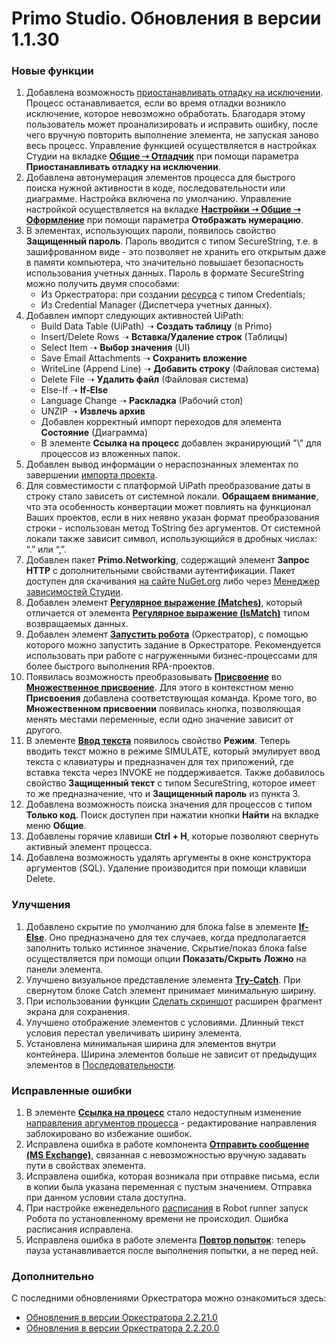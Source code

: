 # Primo Studio. Обновления в версии 1.1.30

### Новые функции

1. Добавлена возможность [приостанавливать отладку на исключении](https://docs.primo-rpa.ru/primo-rpa/primo-studio/process/debug#oshibka-pri-otladke). Процесс останавливается, если во время отладки возникло исключение, которое невозможно обработать. Благодаря этому пользователь может проанализировать и исправить ошибку, после чего вручную повторить выполнение элемента, не запуская заново весь процесс. Управление функцией осуществляется в настройках Студии на вкладке [**Общие ➝ Отладчик**](https://docs.primo-rpa.ru/primo-rpa/primo-studio/settings#otladchik) при помощи параметра **Приостанавливать отладку на исключении**.
1. Добавлена автонумерация элементов процесса для быстрого поиска нужной активности в коде, последовательности или диаграмме. Настройка включена по умолчанию. Управление настройкой осуществляется на вкладке [**Настройки ➝ Общие ➝ Оформление**](https://docs.primo-rpa.ru/primo-rpa/primo-studio/settings#oformlenie) при помощи параметра **Отображать нумерацию**.
1. В элементах, использующих пароли, появилось свойство **Защищенный пароль**. Пароль вводится с типом SecureString, т.е. в зашифрованном виде - это позволяет не хранить его открытым даже в памяти компьютера, что значительно повышает безопасность использования учетных данных. Пароль в формате SecureString можно получить двумя способами:
    * Из Оркестратора: при создании [ресурса](https://docs.primo-rpa.ru/primo-rpa/orchestrator/basics/assets) с типом Credentials; 
    * Из Credential Manager (Диспетчера учетных данных).
1. Добавлен импорт следующих активностей UiPath:
   * Build Data Table (UiPath) ➝ **Создать таблицу** (в Primo) 
   * Insert/Delete Rows ➝ **Вставка/Удаление строк** (Таблицы)
   * Select Item ➝ **Выбор значения** (UI)
   * Save Email Attachments ➝ **Сохранить вложение**
   * WriteLine (Append Line) ➝ **Добавить строку** (Файловая система)
   * Delete File ➝ **Удалить файл** (Файловая система)
   * Else-If ➝ **If-Else**
   * Language Change ➝ **Раскладка** (Рабочий стол)
   * UNZIP ➝ **Извлечь архив**
   * Добавлен корректный импорт переходов для элемента **Состояние** (Диаграмма) 
   * В элементе **Ссылка на процесс** добавлен экранирующий "\\" для процессов из вложенных папок.
1. Добавлен вывод информации о нераспознанных элементах по завершении [импорта проекта](https://docs.primo-rpa.ru/primo-rpa/primo-studio/tools/import).
1. Для совместимости с платформой UiPath преобразование даты в строку стало зависеть от системной локали. **Обращаем внимание**, что эта особенность конвертации может повлиять на функционал Ваших проектов, если в них неявно указан формат преобразования строки - использован метод ToString без аргументов. От системной локали также зависит символ, использующийся в дробных числах: “.” или “,”.
2. Добавлен пакет **Primo.Networking**, содержащий элемент **Запрос HTTP** с дополнительными свойствами аутентификации. Пакет доступен для скачивания [на сайте NuGet.org](https://www.nuget.org/packages/Primo.Networking) либо через [Менеджер зависимостей Студии](https://docs.primo-rpa.ru/primo-rpa/primo-studio/projects/manage-dependencies#menedzher-zavisimostei).
3. Добавлен элемент [**Регулярное выражение (Matches)**](https://docs.primo-rpa.ru/primo-rpa/g_elements/osnovnye-elementy/els_data/els_data_strings/el_stringmatches), который отличается от элемента [**Регулярное выражение (IsMatch)**](https://docs.primo-rpa.ru/primo-rpa/g_elements/osnovnye-elementy/els_data/els_data_strings/el_regex) типом возвращаемых данных.
4. Добавлен элемент [**Запустить робота**](https://docs.primo-rpa.ru/primo-rpa/g_elements/osnovnye-elementy/orkestrator/els_process/el_invokerobot) (Оркестратор), с помощью которого можно запустить задание в Оркестраторе. Рекомендуется использовать при работе с нагруженными бизнес-процессами для более быстрого выполнения RPA-проектов.
5. Появилась возможность преобразовывать [**Присвоение**](https://docs.primo-rpa.ru/primo-rpa/g_elements/osnovnye-elementy/els_logic/el_logic_assign) во [**Множественное присвоение**](https://docs.primo-rpa.ru/primo-rpa/g_elements/osnovnye-elementy/els_logic/el_multipleassign). Для этого в контекстном меню **Присвоения** добавлена соответствующая команда. Кроме того, во **Множественном присвоении** появилась кнопка, позволяющая менять местами переменные, если одно значение зависит от другого. 
6. В элементе [**Ввод текста**](https://docs.primo-rpa.ru/primo-rpa/g_elements/osnovnye-elementy/els_uiinteraction/el_inputtext) появилось свойство **Режим**. Теперь вводить текст можно в режиме SIMULATE, который эмулирует ввод текста с клавиатуры и предназначен для тех приложений, где вставка текста через INVOKE не поддерживается. Также добавилось свойство **Защищенный текст** c типом SecureString, которое имеет то же предназначение, что и **Защищенный пароль** из пункта 3.
7. Добавлена возможность поиска значения для процессов с типом **Только код**. Поиск доступен при нажатии кнопки **Найти** на вкладке меню **Общие**.
8. Добавлены горячие клавиши **Ctrl + H**, которые позволяют свернуть активный элемент процесса. 
9. Добавлена возможность удалять аргументы в окне конструктора аргументов (SQL). Удаление производится при помощи клавиши Delete.


### Улучшения

1. Добавлено скрытие по умолчанию для блока false в элементе [**If-Else**](https://docs.primo-rpa.ru/primo-rpa/g_elements/osnovnye-elementy/els_logic/el_logic_ifelse). Оно предназначено для тех случаев, когда предполагается заполнить только истинное значение. Скрытие/показ блока false осуществляется при помощи опции **Показать/Скрыть Ложно** на панели элемента.
1. Улучшено визуальное представление элемента [**Try-Catch**](https://docs.primo-rpa.ru/primo-rpa/g_elements/osnovnye-elementy/els_logic/el_logic_trycatch). При свернутом блоке Catch элемент принимает минимальную ширину. 
3. При использовании функции [Сделать скриншот](https://docs.primo-rpa.ru/primo-rpa/primo-studio/process/elements#rabota-so-skrinshotami-vnutri-elementa) расширен фрагмент экрана для сохранения.
4. Улучшено отображение элементов с условиями. Длинный текст условия перестал увеличивать ширину элемента. 
5. Установлена минимальная ширина для элементов внутри контейнера. Ширина элементов больше не зависит от предыдущих элементов в [Последовательности](https://docs.primo-rpa.ru/primo-rpa/g_elements/osnovnye-elementy/els_diagramm/el_sequence).

### Исправленные ошибки

1. В элементе [**Ссылка на процесс**](https://docs.primo-rpa.ru/primo-rpa/g_elements/osnovnye-elementy/els_logic/el_logic_link) стало недоступным изменение [направления аргументов процесса](https://docs.primo-rpa.ru/primo-rpa/primo-studio/process/variables#argumenty) - редактирование направления заблокировано во избежание ошибок.
1. Исправлена ошибка в работе компонента [**Отправить сообщение (MS Exchange)**](https://docs.primo-rpa.ru/primo-rpa/g_elements/osnovnye-elementy/els_mail/els_exchange/el_send), связанная с невозможностью вручную задавать пути в свойствах элемента.
1. Исправлена ошибка, которая возникала при отправке письма, если в копии была указана переменная с пустым значением. Отправка при данном условии стала доступна.
1. При настройке еженедельного [расписания](https://docs.primo-rpa.ru/primo-rpa/primo-robot-runner/modules/schedules) в Robot runner запуск Робота по установленному времени не происходил. Ошибка расписания исправлена.
1. Исправлена ошибка в работе элемента [**Повтор попыток**](https://docs.primo-rpa.ru/primo-rpa/g_elements/osnovnye-elementy/els_logic/el_retry): теперь пауза устанавливается после выполнения попытки, а не перед ней.


### Дополнительно

С последними обновлениями Оркестратора можно ознакомиться здесь:
* [Обновления в версии Оркестратора 2.2.21.0](https://docs.primo-rpa.ru/primo-rpa/release-notes/orch/2.2.21)
* [Обновления в версии Оркестратора 2.2.20.0](https://docs.primo-rpa.ru/primo-rpa/release-notes/orch/2.2.20)



